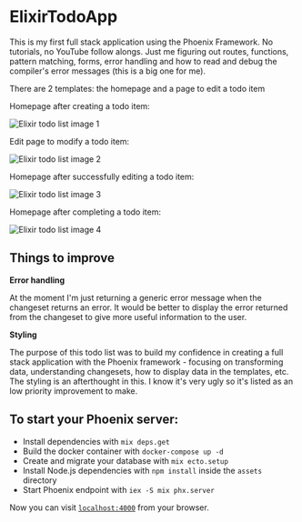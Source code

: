 # ElixirTodoApp

This is my first full stack application using the Phoenix Framework. No tutorials, no YouTube follow alongs. Just me figuring out routes, functions, pattern matching, forms, error handling and how to read and debug the compiler's error messages (this is a big one for me).

There are 2 templates: the homepage and a page to edit a todo item

Homepage after creating a todo item:

![Elixir todo list image 1](https://i.imgur.com/aXYnL4z.png)

Edit page to modify a todo item:

![Elixir todo list image 2](https://i.imgur.com/xvZfalw.png)

Homepage after successfully editing a todo item:

![Elixir todo list image 3](https://i.imgur.com/BOTwh1d.png)

Homepage after completing a todo item:

![Elixir todo list image 4](https://i.imgur.com/gAThVM1.png)

## Things to improve

**Error handling**

At the moment I'm just returning a generic error message when the changeset returns an error. It would be better to display the error returned from the changeset to give more useful information to the user.

**Styling**

The purpose of this todo list was to build my confidence in creating a full stack application with the Phoenix framework - focusing on transforming data, understanding changesets, how to display data in the templates, etc. The styling is an afterthought in this. I know it's very ugly so it's listed as an low priority improvement to make.

## To start your Phoenix server:

  * Install dependencies with `mix deps.get`
  * Build the docker container with `docker-compose up -d`
  * Create and migrate your database with `mix ecto.setup`
  * Install Node.js dependencies with `npm install` inside the `assets` directory
  * Start Phoenix endpoint with `iex -S mix phx.server`

Now you can visit [`localhost:4000`](http://localhost:4000) from your browser.
